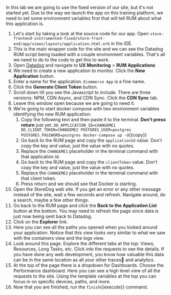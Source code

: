 In this lab we are going to use the fixed version of our site, but it's not started yet. Due to the way we launch the app on this training platform, we need to set some environment variables first that will tell RUM about what this application is.

1.  Let's start by taking a look at the source code for our app. Open `store-frontend-instrumented-fixed/store-front-end/app/views/layouts/application.html.erb` in the IDE.
2.  This is the main wrapper code for the site and we can see the Datadog RUM script being loaded with a couple environment variables. That's all we need to do to the code to get this to work.
3.  Open <a href="http://app.datadoghq.com">Datadog</a> and navigate to **UX Monitoring** > **RUM Applications**
4.  We need to create a new application to monitor. Click the **New Application** button.
5.  Enter a name for the application. `Ecommerce App` is a fine name.
6.  Click the **Generate Client Token** button.
7.  Scroll down till you see the Javascript to include. There are three versions: NPM, CDN Async, and CDN Sync. Click the **CDN Sync** tab.
8.  Leave this window open because we are going to need it.
9.  We're going to start docker compose with two environment variables identifying the new RUM application:
    1.  Copy the following text and then paste it to the terminal. **Don't press return** just yet.
   `DD_APPLICATION_ID=CHANGEME1 DD_CLIENT_TOKEN=CHANGEME2 POSTGRES_USER=postgres POSTGRES_PASSWORD=postgres docker-compose up -d`{{copy}}
    2.  Go back to the RUM page and copy the `applicationId` value. Don't copy the key and value, just the value with no quotes.
    3. Replace the `CHANGEME1` placeholder in the terminal command with that application id.
    4. Go back to the RUM page and copy the `clientToken` value. Don't copy the key and value, just the value with no quotes.
    5. Replace the `CHANGEME2` placeholder in the terminal command with that client token.
    6. Press return and we should see that Docker is starting.
10. Open the StoreDog web site. If you get an error or any other message instead of the site, wait a few seconds and refresh. Navigate around, do a search, maybe a few other things.
11. Go back to the RUM page and click the **Back to the Application List** button at the bottom. You may need to refresh the page since data is just now being sent back to Datadog. 
12. Click on the **Explorer** link.
13. Here you can see all the paths you opened when you looked around your application. Notice that this view looks very similar to what we saw with the containers view and the logs view. 
14. Look around this page. Explore the different tabs at the top: Views, Resources, Long Tasks, etc. Click into the requests to see the details. If you have done any web development, you know how valuable this data can be in the same location as all your other traces and analytics. 
15. At the top of the page there is a dropdown for Dashboards. Choose the Performance dashboard. Here you can see a high level view of all the requests to the site. Using the template variables at the top you can focus in on specific devices, paths, and more. 
16. Now that you are finished, run the `finish`{{execute}} command.